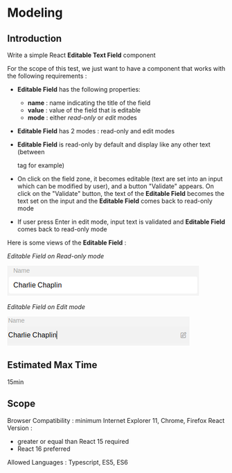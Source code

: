 # Modeling

## Introduction

Write a simple React **Editable Text Field** component

For the scope of this test, we just want to have a component that works with the following requirements :
- **Editable Field** has the following properties:
    - **name** : name indicating the title of the field
    - **value**  : value of the field that is editable
    - **mode** : either *read-only* or *edit* modes
- **Editable Field** has 2 modes : read-only and edit modes
- **Editable Field** is read-only by default and display like any other text (between <p></p> tag for example)

- On click on the field zone, it becomes editable (text are set into an input which can be modified by user), and a button "Validate" appears. On click on the "Validate" button, the text of the **Editable Field** becomes the text set on the input and the **Editable Field** comes back to read-only mode
- If user press Enter in edit mode, input text is validated and **Editable Field** comes back to read-only mode

Here is some views of the **Editable Field** :

*Editable Field on Read-only mode*

![Editable Field on Read-only mode](./read_mode.png)


*Editable Field on Edit mode*

![Editable Field on Edit mode](./edit_mode.png)

## Estimated Max Time
15min

## Scope

Browser Compatibility : minimum Internet Explorer 11, Chrome, Firefox
React Version :
- greater or equal than React 15 required
- React 16 preferred

Allowed Languages : Typescript, ES5, ES6